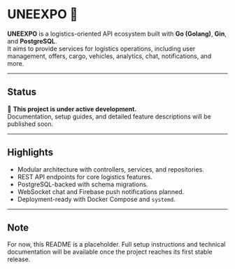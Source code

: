 # UNEEXPO 🚧

**UNEEXPO** is a logistics-oriented API ecosystem built with **Go (Golang)**, **Gin**, and **PostgreSQL**.  
It aims to provide services for logistics operations, including user management, offers, cargo, vehicles, analytics, chat, notifications, and more.

---

## Status

🚧 **This project is under active development.**  
Documentation, setup guides, and detailed feature descriptions will be published soon.

---

## Highlights

* Modular architecture with controllers, services, and repositories.
* REST API endpoints for core logistics features.
* PostgreSQL-backed with schema migrations.
* WebSocket chat and Firebase push notifications planned.
* Deployment-ready with Docker Compose and `systemd`.

---

## Note

For now, this README is a placeholder. Full setup instructions and technical documentation will be available once the project reaches its first stable release.
